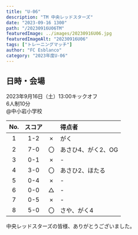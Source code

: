 ```yaml
---
title: "U-06"
description: "TM 中央レッドスターズ"
date: "2023-09-16 1300"
path: "/20230916U06TM"
featuredImage: ../images/20230916U06.jpg
featuredImageAlt: "20230916U06"
tags: ["トレーニングマッチ"]
author: "FC Esblanco"
category: "2023年度U-06"
---
```


## 日時・会場

2023年9月16日（土）13:00キックオフ<br>
6人制10分<br>
@中小岩小学校

| No.| スコア |   | 得点者  |
|:--:|:------:|:-:|:--------|
| 1  | 1-2 | × |がく|
| 2  | 7-0 | 〇 |あさひ4、がく2、OG|
| 3  | 0-1 | × |-|
| 4  | 3-0 | 〇 |あさひ2、ほたる|
| 5  | 0-4 | × |-|
| 6  | 0-0 | △ |-|
| 7  | 0-5 | × |-|
| 8  | 5-0 | 〇 |さや、がく4|


中央レッドスターズの皆様、ありがとうございました。